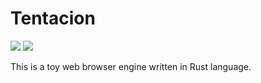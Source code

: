 # Tentacion

![](https://github.com/chansuke/tentacion/.github/workflows/main.yml/badge.svg)
[![](http://img.shields.io/badge/license-MIT-blue.svg)](./LICENSE)

This is a toy web browser engine written in Rust language.
